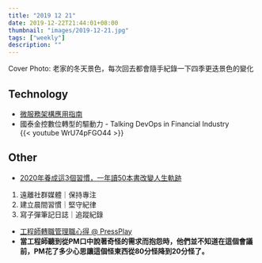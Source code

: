 ```yaml
---
title: "2019 12 21"
date: 2019-12-22T21:44:01+08:00
thumbnail: "images/2019-12-21.jpg"
tags: ["weekly"]
description: ""
---
```


Cover Photo: 老家的冬天景色，每次回去都會隨手紀錄一下四季更迭景色的變化

## Technology

* [微服務架構應用指南](http://brobridge.com/bdsres/2019/08/30/微服務架構應用指南/)
* 國泰金控數位轉型的驅動力 - Talking DevOps in Financial Industry <br/> {{< youtube WrU74pFGO44 >}}

## Other

* [2020年養成這3個習慣，一年讀50本書改變人生軌跡](https://readingoutpost.com/how-to-read-50-books-a-year/)
 1. 遠離社群媒體｜保持專注
 2. 建立晨間習慣｜堅守紀律
 3. 寫子彈筆記日誌｜追蹤紀錄
* [工程師轉職管理職心得 @ PressPlay](https://medium.com/@raguhnlee/cfb444820512)
 * **當工程師聽到從PM口中說著奇怪的需求而抱怨時，他們並不知道在這個會議前，PM花了多少心思讓這個怪東西從80分怪降到20分怪了。**
